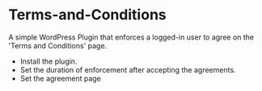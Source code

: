 # Terms-and-Conditions
A simple WordPress Plugin that enforces a logged-in user to agree on the 'Terms and Conditions' page.
* Install the plugin.
* Set the duration of enforcement after accepting the agreements.
* Set the agreement page
